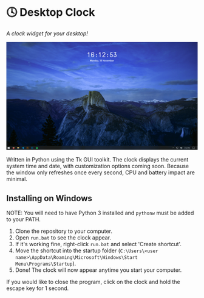 # 🕓 Desktop Clock
*A clock widget for your desktop!*

![screenshot](screenshots/1.PNG)

Written in Python using the Tk GUI toolkit. The clock displays the current system time and date, with customization options coming soon. Because the window only refreshes once every second, CPU and battery impact are minimal.

## Installing on Windows

NOTE: You will need to have Python 3 installed and `pythonw` must be added to your PATH.

1. Clone the repository to your computer.
2. Open `run.bat` to see the clock appear.
3. If it's working fine, right-click `run.bat` and select 'Create shortcut'.
4. Move the shortcut into the startup folder (`C:\Users\<user name>\AppData\Roaming\Microsoft\Windows\Start Menu\Programs\Startup`).
5. Done! The clock will now appear anytime you start your computer.

If you would like to close the program, click on the clock and hold the escape key for 1 second.
